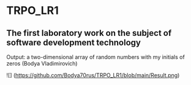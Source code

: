 # TRPO_LR1

## The first laboratory work on the subject of software development technology

Output: a two-dimensional array of random numbers with my initials of zeros (Bodya Vladimirovich)

![] (https://github.com/Bodya70rus/TRPO_LR1/blob/main/Result.png)
